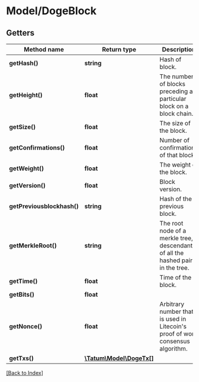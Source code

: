 # Model/DogeBlock

## Getters

Method name | Return type | Description | Notes
------------ | ------------- | ------------- | -------------
**getHash()** | **string** | Hash of block. | [optional]
**getHeight()** | **float** | The number of blocks preceding a particular block on a block chain. | [optional]
**getSize()** | **float** | The size of the block. | [optional]
**getConfirmations()** | **float** | Number of confirmations of that block. | [optional]
**getWeight()** | **float** | The weight of the block. | [optional]
**getVersion()** | **float** | Block version. | [optional]
**getPreviousblockhash()** | **string** | Hash of the previous block. | [optional]
**getMerkleRoot()** | **string** | The root node of a merkle tree, a descendant of all the hashed pairs in the tree. | [optional]
**getTime()** | **float** | Time of the block. | [optional]
**getBits()** | **float** |  | [optional]
**getNonce()** | **float** | Arbitrary number that is used in Litecoin's proof of work consensus algorithm. | [optional]
**getTxs()** | [**\Tatum\Model\DogeTx[]**](DogeTx.md) |  | [optional]

[[Back to Index]](../index.md)
